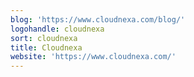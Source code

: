 ```yaml
---
blog: 'https://www.cloudnexa.com/blog/'
logohandle: cloudnexa
sort: cloudnexa
title: Cloudnexa
website: 'https://www.cloudnexa.com/'
---
```

